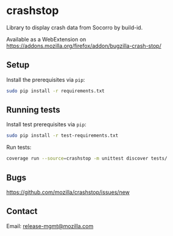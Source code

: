# crashstop

Library to display crash data from Socorro by build-id.

Available as a WebExtension on https://addons.mozilla.org/firefox/addon/bugzilla-crash-stop/


## Setup

Install the prerequisites via `pip`:
```sh
sudo pip install -r requirements.txt
```

## Running tests

Install test prerequisites via `pip`:
```sh
sudo pip install -r test-requirements.txt
```

Run tests:
```sh
coverage run --source=crashstop -m unittest discover tests/
```

## Bugs

https://github.com/mozilla/crashstop/issues/new

## Contact

Email: release-mgmt@mozilla.com
